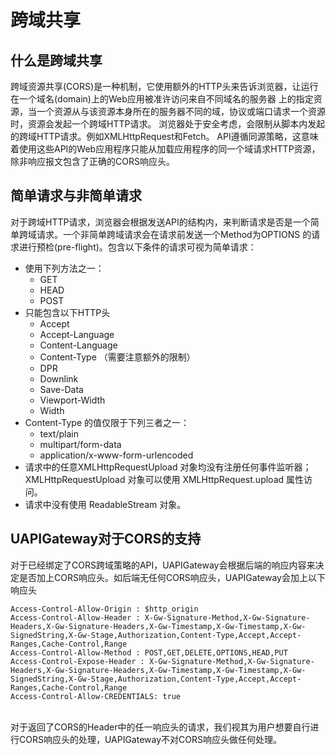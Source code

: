 # 跨域共享

## 什么是跨域共享
跨域资源共享(CORS)是一种机制，它使用额外的HTTP头来告诉浏览器，让运行在一个域名(domain)上的Web应用被准许访问来自不同域名的服务器
上的指定资源，当一个资源从与该资源本身所在的服务器不同的域，协议或端口请求一个资源时，资源会发起一个跨域HTTP请求。
浏览器处于安全考虑，会限制从脚本内发起的跨域HTTP请求。例如XMLHttpRequest和Fetch。
API遵循同源策略，这意味着使用这些API的Web应用程序只能从加载应用程序的同一个域请求HTTP资源，除非响应报文包含了正确的CORS响应头。


## 简单请求与非简单请求
对于跨域HTTP请求，浏览器会根据发送API的结构内，来判断请求是否是一个简单跨域请求。一个非简单跨域请求会在请求前发送一个Method为OPTIONS
的请求进行预检(pre-flight)。包含以下条件的请求可视为简单请求：

* 使用下列方法之一：
    * GET
    * HEAD
    * POST
* 只能包含以下HTTP头
    * Accept
    * Accept-Language
    * Content-Language
    * Content-Type （需要注意额外的限制）
    * DPR
    * Downlink
    * Save-Data
    * Viewport-Width
    * Width 
* Content-Type 的值仅限于下列三者之一：
    * text/plain
    * multipart/form-data
    * application/x-www-form-urlencoded  
* 请求中的任意XMLHttpRequestUpload 对象均没有注册任何事件监听器；XMLHttpRequestUpload 对象可以使用 XMLHttpRequest.upload 属性访问。
* 请求中没有使用 ReadableStream 对象。
 
 
 ## UAPIGateway对于CORS的支持
 对于已经绑定了CORS跨域策略的API，UAPIGateway会根据后端的响应内容来决定是否加上CORS响应头。如后端无任何CORS响应头，UAPIGateway会加上以下响应头
 ```
 Access-Control-Allow-Origin : $http_origin
 Access-Control-Allow-Header : X-Gw-Signature-Method,X-Gw-Signature-Headers,X-Gw-Signature-Headers,X-Gw-Timestamp,X-Gw-Timestamp,X-Gw-SignedString,X-Gw-Stage,Authorization,Content-Type,Accept,Accept-Ranges,Cache-Control,Range
 Access-Control-Allow-Method : POST,GET,DELETE,OPTIONS,HEAD,PUT
 Access-Control-Expose-Header : X-Gw-Signature-Method,X-Gw-Signature-Headers,X-Gw-Signature-Headers,X-Gw-Timestamp,X-Gw-Timestamp,X-Gw-SignedString,X-Gw-Stage,Authorization,Content-Type,Accept,Accept-Ranges,Cache-Control,Range
 Access-Control-Allow-CREDENTIALS: true   
 ```
 <br/>
 对于返回了CORS的Header中的任一响应头的请求，我们视其为用户想要自行进行CORS响应头的处理，UAPIGateway不对CORS响应头做任何处理。
 
 
    


